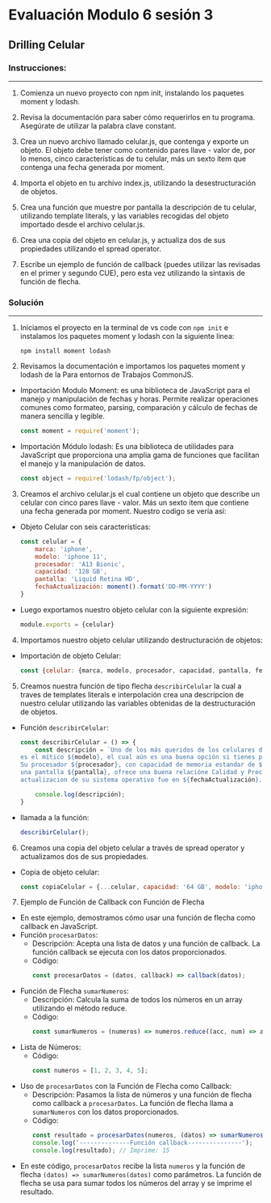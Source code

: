 # Evaluación Modulo 6 sesión 3 
## Drilling Celular
### Instrucciones:
---

1. Comienza un nuevo proyecto con npm init, instalando los paquetes moment y lodash.
   
2. Revisa la documentación para saber cómo requerirlos en tu programa. Asegúrate de utilizar la palabra clave constant.
   
3. Crea un nuevo archivo llamado celular.js, que contenga y exporte un objeto. El objeto debe tener como contenido pares llave - valor de, por lo menos, cinco características de tu celular, más un sexto ítem que contenga una fecha generada por moment.
   
4. Importa el objeto en tu archivo index.js, utilizando la desestructuración de objetos.
   
5. Crea una función que muestre por pantalla la descripción de tu celular, utilizando template literals, y las variables recogidas del objeto importado desde el archivo celular.js.
   
6. Crea una copia del objeto en celular.js, y actualiza dos de sus propiedades utilizando el spread operator.
   
7. Escribe un ejemplo de función de callback (puedes utilizar las revisadas en el primer y segundo CUE), pero esta vez utilizando la sintaxis de función de flecha.

### Solución
---
1. Iniciamos el proyecto en la terminal de vs code con `npm init` e instalamos los paquetes moment y lodash con la siguiente linea:
   
   ```shell 
   npm install moment lodash
   ```
2. Revisamos la documentación e importamos los paquetes moment y lodash de la Para entornos de Trabajos CommonJS.
- Importación Modulo Moment: es una biblioteca de JavaScript para el manejo y manipulación de fechas y horas. Permite realizar operaciones comunes como formateo, parsing, comparación y cálculo de fechas de manera sencilla y legible.
  
    ```javascript
    const moment = require('moment'); 
    ```
- Importación Módulo lodash: Es una biblioteca de utilidades para JavaScript que proporciona una amplia gama de funciones que facilitan el manejo y la manipulación de datos.

    ```javascript
    const object = require('lodash/fp/object');
    ```

3. Creamos el archivo celular.js el cual contiene un objeto que describe un celular con cinco pares llave - valor. Más un sexto item que contiene una fecha generada por moment. Nuestro codigo se vería así:
- Objeto Celular con seis características:

    ```javascript
    const celular = {
        marca: 'iphone',
        modelo: 'iphone 11',
        procesador: 'A13 Bionic',
        capacidad: '128 GB',
        pantalla: 'Liquid Retina HD',
        fechaActualización: moment().format('DD-MM-YYYY')
    } 
    ```
- Luego exportamos nuestro objeto celular con la siguiente expresión: 
  
    ```javascript
    module.exports = {celular}
    ```
4. Importamos nuestro objeto celular utilizando destructuración de objetos:
- Importación de objeto Celular: 
  
    ```javascript 
    const {celular: {marca, modelo, procesador, capacidad, pantalla, fechaActualización}, celular} = require('./celular');
    ```
5. Creamos nuestra función de tipo flecha `describirCelular` la cual a traves de templates literals e interpolación crea una descripcion de nuestro celular  utilizando las variables obtenidas de la destructuración de objetos. 
- Función `describirCelular`:
  
    ```javascript
    const describirCelular = () => {
        const descripción = `Uno de los más queridos de los celulares de la marca ${marca},
    es el mítico ${modelo}, el cual aún es una buena opción si tienes poco presupuesto.
    Su procesador ${procesador}, con capacidad de memoria estandar de ${capacidad}, y 
    una pantalla ${pantalla}, ofrece una buena relacióne Calidad y Precio. La última 
    actualizacion de su sistema operativo fue en ${fechaActualización}.`;

        console.log(descripción);
    }
    ```
- llamada a la función:
    ```javascript
    describirCelular();
    ```
6. Creamos una copia del objeto celular a través de spread operator y actualizamos dos de sus propiedades.

- Copia de objeto celular: 
  
    ```javascript
    const copiaCelular = {...celular, capacidad: '64 GB', modelo: 'iphone 12'}
    ```
7. Ejemplo de Función de Callback con Función de Flecha
- En este ejemplo, demostramos cómo usar una función de flecha como callback en JavaScript.
- Función `procesarDatos`:
  - Descripción: Acepta una lista de datos y una función de callback. La función callback se ejecuta con los datos proporcionados.
  - Código:
    ```javascript
    const procesarDatos = (datos, callback) => callback(datos);

    ```
- Función de Flecha `sumarNumeros`:
  - Descripción: Calcula la suma de todos los números en un array utilizando el método reduce.
  - Código:
    ```javascript
    const sumarNumeros = (numeros) => numeros.reduce((acc, num) => acc + num, 0);
    ```
- Lista de Números:
  - Código:
    ```javascript
    const numeros = [1, 2, 3, 4, 5];
    ```
- Uso de `procesarDatos` con la Función de Flecha como Callback:
  - Descripción: Pasamos la lista de números y una función de flecha como callback a `procesarDatos`. La función de flecha llama a `sumarNumeros` con los datos proporcionados.
  - Código: 
    ```javascript
    const resultado = procesarDatos(numeros, (datos) => sumarNumeros(datos));
    console.log('--------------Función callback---------------');
    console.log(resultado); // Imprime: 15
    ```
- En este código, `procesarDatos` recibe la lista `numeros` y la función de flecha `(datos) => sumarNumeros(datos)` como parámetros. La función de flecha se usa para sumar todos los números del array y se imprime el resultado.






